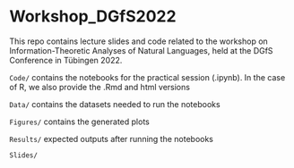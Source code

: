 # Workshop_DGfS2022

This repo contains lecture slides and code related to the workshop on Information-Theoretic Analyses of Natural Languages, held at the DGfS Conference in Tübingen 2022. 

`Code/` contains the notebooks for the practical session (.ipynb). In the case of R, we also provide the .Rmd and html versions

`Data/` contains the datasets needed to run the notebooks

`Figures/` contains the generated plots 

`Results/` expected outputs after running the notebooks

`Slides/`
